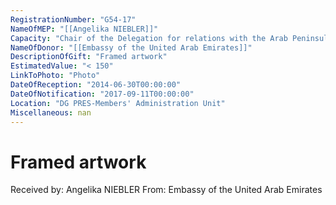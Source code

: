 ```yaml
---
RegistrationNumber: "G54-17"
NameOfMEP: "[[Angelika NIEBLER]]"
Capacity: "Chair of the Delegation for relations with the Arab Peninsula"
NameOfDonor: "[[Embassy of the United Arab Emirates]]"
DescriptionOfGift: "Framed artwork"
EstimatedValue: "< 150"
LinkToPhoto: "Photo"
DateOfReception: "2014-06-30T00:00:00"
DateOfNotification: "2017-09-11T00:00:00"
Location: "DG PRES-Members' Administration Unit"
Miscellaneous: nan
---
```


# Framed artwork

Received by: Angelika NIEBLER
From: Embassy of the United Arab Emirates
